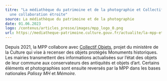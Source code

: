 ```yaml
---
titre: "La médiathèque du patrimoine et de la photographie et Collectif Objets :
  une collaboration étroite"
source: La médiathèque du patrimoine et de la photographie
date: 01.06.2023
logo: /contenus/articles_presse/images/mpp_logo_0.png
url: https://mediatheque-patrimoine.culture.gouv.fr/actualite/la-mpp-et-collectif-objets
---
```

Depuis 2021, la MPP collabore avec [Collectif Objets](https://collectif-objets.beta.gouv.fr/), projet du ministère de la Culture qui vise à recenser des objets protégés Monuments historiques. Les mairies transmettent des informations actualisées sur l’état des objets de leur commune aux conservateurs des antiquités et objets d’art. Certains éléments et photographies sont ensuite reversés par la MPP dans les bases nationales *Palissy MH* et *Mémoire.*
